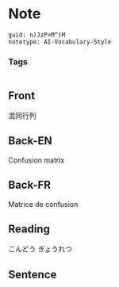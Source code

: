 # Note
```
guid: n)JzP>M^(M
notetype: AI-Vocabulary-Style
```

### Tags
```
```

## Front
混同行列

## Back-EN
Confusion matrix

## Back-FR
Matrice de confusion

## Reading
こんどう ぎょうれつ

## Sentence

